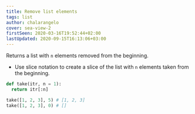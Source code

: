 ```yaml
---
title: Remove list elements
tags: list
author: chalarangelo
cover: sea-view-2
firstSeen: 2020-03-16T19:52:44+02:00
lastUpdated: 2020-09-15T16:13:06+03:00
---
```


Returns a list with `n` elements removed from the beginning.

- Use slice notation to create a slice of the list with `n` elements taken from the beginning.

```py
def take(itr, n = 1):
  return itr[:n]
```

```py
take([1, 2, 3], 5) # [1, 2, 3]
take([1, 2, 3], 0) # []
```
